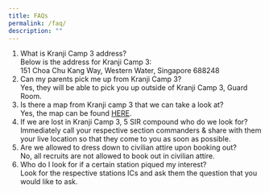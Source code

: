 ```yaml
---
title: FAQs
permalink: /faq/
description: ""
---
```

1. What is Kranji Camp 3 address?  
    Below is the address for Kranji Camp 3:   
    151 Choa Chu Kang Way, Western Water, Singapore 688248
2. Can my parents pick me up from Kranji Camp 3?    
    Yes, they will be able to pick you up outside of Kranji Camp 3,  Guard Room.
3. Is there a map from Kranji camp 3 that we can take a look at?    
    Yes, the map can be found [HERE](https://d3m9tmhm9d1c6q.cloudfront.net).
4. If we are lost in Kranji Camp 3, 5 SIR compound who do we look for?    
    Immediately call your respective section commanders & share with them your live location so that they come to you as soon as possible.
5. Are we allowed to dress down to civilian attire upon booking out?    
    No, all recruits are not allowed to book out in civilian attire.
6. Who do I look for if a certain station piqued my interest?    
    Look for the respective stations ICs and ask them the question that you would like to ask.